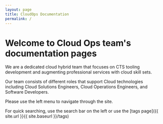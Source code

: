 ```yaml
---
layout: page
title: CloudOps Documentation
permalink: /
---
```


# Welcome to Cloud Ops team's documentation pages

We are a dedicated cloud hybrid team that focuses on CTS tooling development and augmenting professional services with cloud skill sets.

Our team consists of different roles that support Cloud technologies including Cloud Solutions Engineers, Cloud Operations Engineers, and Software Developers.

Please use the left menu to navigate through the site.

For quick searching, use the search bar on the left or use the [tags page]({{ site.url }}{{ site.baseurl }}/tags)

<!--[Open an issue]({{ site.repo }}/issues) a-->
